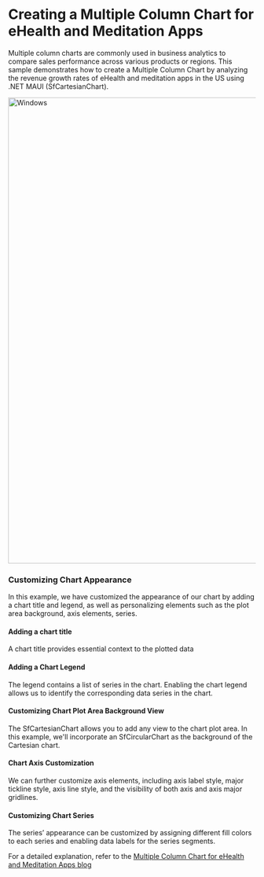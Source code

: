 # Creating a Multiple Column Chart for eHealth and Meditation Apps
Multiple column charts are commonly used in business analytics to compare sales performance across various products or regions. This sample demonstrates how to create a Multiple Column Chart by analyzing the revenue growth rates of eHealth and meditation apps in the US using .NET MAUI (SfCartesianChart).

<img width="948" alt="Windows" src="https://github.com/SyncfusionExamples/Creating-a-Multiple-Column-Chart-for-eHealth-and-Meditation-Apps/assets/105496706/41bbc746-9bdf-42ec-ad58-2b9f455229ad">

### Customizing Chart Appearance
In this example, we have customized the appearance of our chart by adding a chart title and legend, as well as personalizing elements such as the plot area background, axis elements, series.

#### Adding a chart title
A chart title provides essential context to the plotted data

#### Adding a Chart Legend
The legend contains a list of series in the chart. Enabling the chart legend allows us to identify the corresponding data series in the chart.

#### Customizing Chart Plot Area Background View
The SfCartesianChart allows you to add any view to the chart plot area. In this example, we'll incorporate an SfCircularChart as the background of the Cartesian chart.

#### Chart Axis Customization
We can further customize axis elements, including axis label style, major tickline style, axis line style, and the visibility of both axis and axis major gridlines.

#### Customizing Chart Series
The series’ appearance can be customized by assigning different fill colors to each series and enabling data labels for the series segments.

For a detailed explanation, refer to the [Multiple Column Chart for eHealth and Meditation Apps blog](https://www.syncfusion.com/blogs/post/dotnet-maui-multiple-column-chart-visualize-health-app-revenue.aspx)
